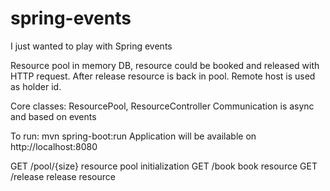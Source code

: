 # spring-events
I just wanted to play with Spring events

Resource pool in memory DB, resource could be booked and released with HTTP request.
After release resource is back in pool.
Remote host is used as holder id.

Core classes: ResourcePool, ResourceController
Communication is async and based on events

To run: mvn spring-boot:run
Application will be available on http://localhost:8080

GET /pool/{size}    resource pool initialization
GET /book           book resource
GET /release        release resource
